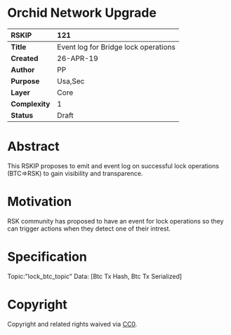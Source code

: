 # Orchid Network Upgrade

|RSKIP          |121           |
| :------------ |:-------------|
|**Title**      |Event log for Bridge lock operations |
|**Created**    |26-APR-19 |
|**Author**     |PP |
|**Purpose**    |Usa,Sec |
|**Layer**      |Core |
|**Complexity** |1 |
|**Status**     |Draft |

# **Abstract**

This RSKIP proposes to emit and event log on successful lock operations (BTC=>RSK) to gain visibility and transparence.

# **Motivation**
RSK community has proposed to have an event for lock operations so they can trigger actions when they detect one of their intrest.

# **Specification**

Topic:"lock_btc_topic"
Data: [Btc Tx Hash, Btc Tx Serialized]

# **Copyright**

Copyright and related rights waived via [CC0](https://creativecommons.org/publicdomain/zero/1.0/).
